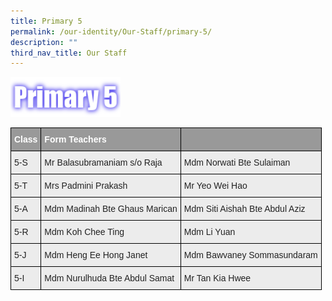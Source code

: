 ```yaml
---
title: Primary 5
permalink: /our-identity/Our-Staff/primary-5/
description: ""
third_nav_title: Our Staff
---
```

<img src="/images/P5.png" 
     style="width:35%">


<style type="text/css">
.tg  {border-collapse:collapse;border-spacing:0;margin:0px auto;}
.tg td{border-color:black;border-style:solid;border-width:1px;font-family:Arial, sans-serif;font-size:14px;
  overflow:hidden;padding:10px 5px;word-break:normal;}
.tg th{border-color:black;border-style:solid;border-width:1px;font-family:Arial, sans-serif;font-size:14px;
  font-weight:normal;overflow:hidden;padding:10px 5px;word-break:normal;}
.tg .tg-fxx4{background-color:#ECECEC;color:#222;text-align:left;vertical-align:middle}
.tg .tg-e6w6{background-color:#999;color:#FFF;font-weight:bold;text-align:left;vertical-align:middle}
.tg .tg-2hhi{background-color:#999;color:#FFF;font-weight:bold;text-align:left;vertical-align:top}
</style>
<table class="tg">
<tbody>
  <tr>
    <td class="tg-e6w6"><span style="color:#FFF;background-color:#999">Class</span></td>
    <td class="tg-e6w6"><span style="color:#FFF;background-color:#999">Form Teachers</span></td>
    <td class="tg-2hhi"></td>
  </tr>
  <tr>
    <td class="tg-fxx4"><span style="color:#222">5-S</span></td>
    <td class="tg-fxx4"><span style="color:#222">Mr Balasubramaniam s/o Raja</span></td>
    <td class="tg-fxx4"><span style="color:#222">Mdm Norwati  Bte Sulaiman</span></td>
  </tr>
  <tr>
    <td class="tg-fxx4"><span style="color:#222">5-T</span></td>
    <td class="tg-fxx4"><span style="color:#222">Mrs Padmini Prakash</span></td>
    <td class="tg-fxx4"><span style="color:#222">Mr Yeo Wei Hao</span></td>
  </tr>
  <tr>
    <td class="tg-fxx4"><span style="color:#222">5-A</span></td>
    <td class="tg-fxx4"><span style="color:#222">Mdm Madinah Bte Ghaus Marican</span></td>
    <td class="tg-fxx4"><span style="color:#222">Mdm Siti Aishah Bte Abdul Aziz</span></td>
  </tr>
  <tr>
    <td class="tg-fxx4"><span style="color:#222">5-R</span></td>
    <td class="tg-fxx4"><span style="color:#222">Mdm Koh Chee Ting</span></td>
    <td class="tg-fxx4"><span style="color:#222">Mdm Li Yuan</span></td>
  </tr>
  <tr>
    <td class="tg-fxx4"><span style="color:#222">5-J</span></td>
    <td class="tg-fxx4"><span style="color:#222">Mdm Heng Ee Hong Janet </span></td>
    <td class="tg-fxx4"><span style="color:#222">Mdm Bawvaney Sommasundaram</span></td>
  </tr>
  <tr>
    <td class="tg-fxx4"><span style="color:#222">5-I </span></td>
    <td class="tg-fxx4"><span style="color:#222">Mdm Nurulhuda Bte Abdul Samat</span></td>
    <td class="tg-fxx4"><span style="color:#222">Mr Tan Kia Hwee</span></td>
  </tr>
</tbody>
</table>